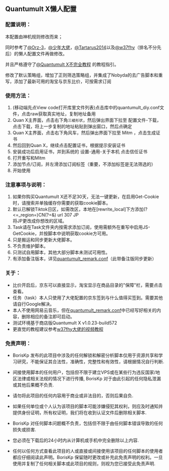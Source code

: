 ## Quantumult X懒人配置

### 配置说明：

本配置由神机规则修改而来；

同时参考了[@Orz-3](https://github.com/Orz-3/QuantumultX)，[@少年大佬](https://github.com/Oreomeow/QuanX)，[@Tartarus2014](https://github.com/Tartarus2014/QuantumultX-Script)以及[@w37fhy](https://github.com/w37fhy/QuantumultX)（排名不分先后）的懒人配置文件再做修改。

并且严格遵守了[@Quantumult X不完全教程](https://www.notion.so/Quantumult-X-1d32ddc6e61c4892ad2ec5ea47f00917) 的教程指引。

修改了默认策略组，增加了正则筛选策略组，并集成了Nobyda的去广告脚本和重写，添加了最新可用的淘宝与京东比价，可按需求订阅<br>

### 使用方法：

1. (移动端先点View code打开库里文件列表)点击库中的quantumult_diy.conf文件，点击raw获取真实地址，复制地址备用<br>
2. Quan X主界面，点击右下角`三棱形状`，然后弹出界面下拉至 配置文件-下载，点击下载，将上一步复制的地址粘贴到弹出窗口，然后点确定<br>
3. Quan X主界面，点击右下角风车，然后弹出界面下拉至 Mitm ，点击生成证书<br>
4. 然后回到Quan X，继续点击配置证书，根据提示安装证书<br>
5. 安装成功后启用证书，并到系统的 设置-通用-关于本机 点击信任证书<br>
6. 打开重写和Mitm<br>
7. 添加节点/订阅，并左滑添加订阅标签（重要，不添加标签是无法筛选的）<br>
8. 开始使用<br>

### 注意事项与说明：

1. 如果你购买Quantumult X还不足30天，无法一键更新，在启用Get-Cookie时，请搜索并单独缓存你需要的获取cookie脚本。
2. 默认已解锁Tiktok日区，如需改区，本地在[rewrite_local]下方添加(?<=_region=)CN(?=&) url 307 JP  
将JP更改成你想改的区域。<br>
3. Task请在Task文件夹内按需求添加订阅，使用需额外在重写中启用JS-GetCookie，并按脚本中说明获取cookie方可用。<br>
4. 只是搬运和同步更新大佬脚本。<br>
5. 不负责维护脚本。<br>
6. 只测试自用脚本，其他大部分脚本未测试可用性。<br>
7. 有添加备注版本，详见[quantumult_remark.conf](https://github.com/borisKP/quanx/blob/master/quantumult_remark.conf)（此带备注版同步更新）

### 关于：

- 比价开启后，京东可以直接显示，淘宝显示在商品目录的"保障"栏，需要点击查看。
- 任务（task）本人只使用了大佬配置的京东签到与什么值得买签到。需要其他请自行Google解决。
- 本人不使用网易云音乐，但在[quantumult_remark.conf](https://github.com/borisKP/quanx/blob/master/quantumult_remark.conf)中已经写好相关的内容，删除相应的备注即可启动。
- 测试环境基于商店版Quantumult X v1.0.23-build572
- 更直觉的教程建议参考[w37fhy大佬的视频教程](https://www.youtube.com/channel/UCXdlywuMV_a8jEZ4wV6669g/videos)

### 免责声明：

* BorisKp 发布的此项目中涉及的任何解锁和解密分析脚本仅用于资源共享和学习研究，不能保证其合法性，准确性，完整性和有效性，请根据情况自行判断.

* 间接使用脚本的任何用户，包括但不限于建立VPS或在某些行为违反国家/地区法律或相关法规的情况下进行传播, BorisKp 对于由此引起的任何隐私泄漏或其他后果概不负责.

* 请勿将此项目的任何内容用于商业或非法目的，否则后果自负.

* 如果任何单位或个人认为该项目的脚本可能涉嫌侵犯其权利，则应及时通知并提供身份证明，所有权证明，我们将在收到认证文件后删除相关脚本.

* BorisKp 对任何脚本问题概不负责，包括但不限于由任何脚本错误导致的任何损失或损害.

* 您必须在下载后的24小时内从计算机或手机中完全删除以上内容.

* 任何以任何方式查看此项目的人或直接或间接使用该项目的任何脚本的使用者都应仔细阅读此声明。BorisKp 保留随时更改或补充此免责声明的权利。一旦使用并复制了任何相关脚本或此项目的规则，则视为您已接受此免责声明.
